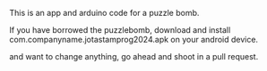 This is an app and arduino code for a puzzle bomb.

If you have borrowed the puzzlebomb, download and install com.companyname.jotastamprog2024.apk on your android device.

 and want to change anything, go ahead and shoot in a pull request.
